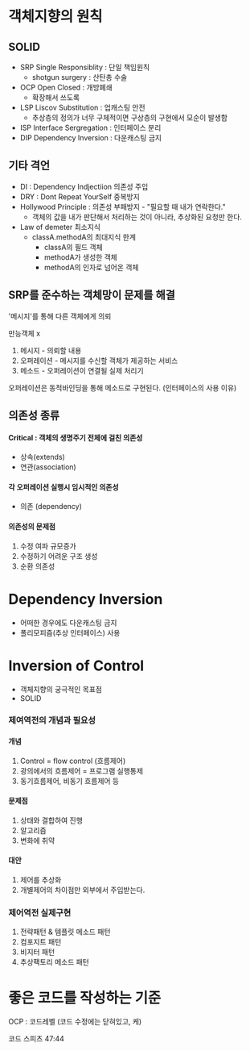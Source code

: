 # 객체지향의 원칙



## SOLID

- SRP Single Responsiblity : 단일 책임원칙
  - shotgun surgery : 산탄총 수술
- OCP Open Closed : 개방폐쇄
  - 확장해서 쓰도록
- LSP Liscov Substitution : 업캐스팅 안전
  - 추상층의 정의가 너무 구체적이면 구상층의 구현에서 모순이 발생함
- ISP  Interface Sergregation : 인터페이스 분리
- DIP Dependency Inversion : 다운캐스팅 금지



## 기타 격언

- DI : Dependency Indjectiion 의존성 주입
- DRY : Dont Repeat YourSelf 중복방지
- Hollywood Principle : 의존성 부패방지 - "필요할 때 내가 연락한다."
  - 객체의 값을 내가 판단해서 처리하는 것이 아니라, 추상화된 요청만 한다. 
- Law of demeter 최소지식
  - classA.methodA의 최대지식 한계
    - classA의 필드 객체
    - methodA가 생성한 객체
    - methodA의 인자로 넘어온 객체



## SRP를 준수하는 객체망이 문제를 해결

'메시지'를 통해 다른 객체에게 의뢰

만능객체 x



1. 메시지 - 의뢰할 내용
2. 오퍼레이션 - 메시지를 수신할 객체가 제공하는 서비스
3. 메소드 - 오퍼레이션이 연결될 실제 처리기



오퍼레이션은 동적바인딩을 통해 메소드로 구현된다. (인터페이스의 사용 이유)





## 의존성 종류



#### Critical : 객체의 생명주기 전체에 걸친 의존성

- 상속(extends)
- 연관(association)



#### 각 오퍼레이션 실행시 임시적인 의존성

- 의존 (dependency)



#### 의존성의 문제점

1. 수정 여파 규모증가
2. 수정하기 어려운 구조 생성
3. 순환 의존성







# Dependency Inversion

- 어떠한 경우에도 다운캐스팅 금지
- 폴리모피즘(추상 인터페이스) 사용



# Inversion of Control

- 객체지향의 궁극적인 목표점
- SOLID



### 제여역전의 개념과 필요성



#### 개념

1. Control = flow control (흐름제어)
2. 광의에서의 흐름제어 = 프로그램 실행통제
3. 동기흐름제어, 비동기 흐름제어 등



#### 문제점

1. 상태와 결합하여 진행
2. 알고리즘
3. 변화에 취약



#### 대안

1. 제어를 추상화
2. 개별제어의 차이점만 외부에서 주입받는다.



### 제어역전 실제구현

1. 전략패턴 & 템플릿 메소드 패턴
2. 컴포지트 패턴
3. 비지터 패턴
4. 추상팩토리 메소드 패턴





# 좋은 코드를 작성하는 기준

OCP : 코드레벨 (코드 수정에는 닫혀있고, 케) 

코드 스피츠 47:44